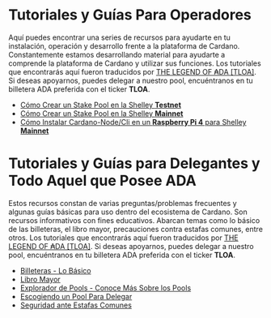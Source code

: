 # Tutoriales y Guías Para Operadores

Aquí puedes encontrar una series de recursos para ayudarte en tu instalación, operación y desarrollo frente a la plataforma de Cardano. Constantemente estamos desarrollando material para ayudarte a comprende la plataforma de Cardano y utilizar sus funciones. Los tutoriales que encontrarás aquí fueron traducidos por [THE LEGEND OF ₳DA [TLOA]](https://tloada.github.io/tloa/español.html). Si deseas apoyarnos, puedes delegar a nuestro pool, encuéntranos en tu billetera ADA preferida con el ticker **TLOA**.

* [Cómo Crear un Stake Pool en la Shelley **Testnet**](https://github.com/tloada/cardano-tutorials/tree/master/node-setup)
* [Cómo Crear un Stake Pool en la Shelley **Mainnet**](https://github.com/tloada/coincashew/tree/master/coins/overview-ada/guide-how-to-build-a-haskell-stakepool-node)
* [Cómo Instalar Cardano-Node/Cli en un **Raspberry Pi 4** para Shelley **Mainnet**](https://github.com/tloada/Pi-Pool)

# Tutoriales y Guías para Delegantes y Todo Aquel que Posee ADA

Estos recursos constan de varias preguntas/problemas frecuentes y algunas guías básicas para uso dentro del ecosistema de Cardano. Son recursos informativos con fines educativos. Abarcan temas como lo básico de las billeteras, el libro mayor, precauciones contra estafas comunes, entre otros. Los tutoriales que encontrarás aquí fueron traducidos por [THE LEGEND OF ₳DA [TLOA]](https://tloada.github.io/tloa/español.html). Si deseas apoyarnos, puedes delegar a nuestro pool, encuéntranos en tu billetera ADA preferida con el ticker **TLOA**.

* [Billeteras - Lo Básico](https://cardano-community.github.io/support-faq/#/es/wallets)
* [Libro Mayor](https://cardano-community.github.io/support-faq/#/es/ledger)
* [Explorador de Pools - Conoce Más Sobre los Pools](https://cardano-community.github.io/support-faq/#/es/explorers)
* [Escogiendo un Pool Para Delegar](https://cardano-community.github.io/support-faq/#/es/select-pool-to-delegate)
* [Seguridad ante Estafas Comunes](https://cardano-community.github.io/support-faq/#/es/no-to-scam)

